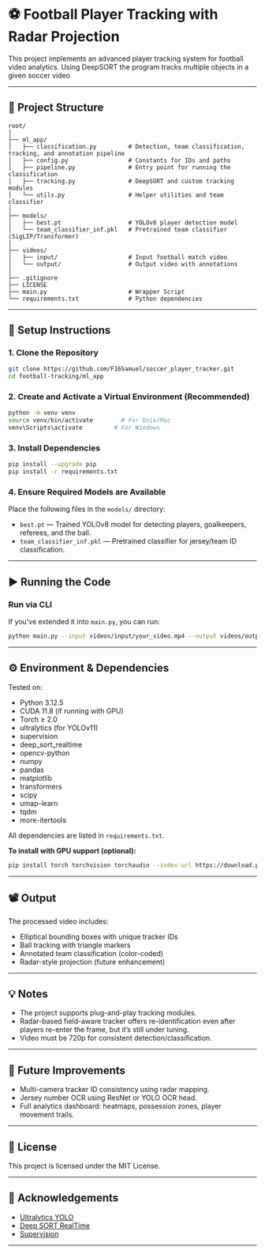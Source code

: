 
# ⚽ Football Player Tracking with Radar Projection

This project implements an advanced player tracking system for football video analytics. Using DeepSORT the program tracks multiple objects in a given soccer video

---

## 📁 Project Structure

```
root/
│
├── ml_app/
│   ├── classification.py         # Detection, team classification, tracking, and annotation pipeline
│   ├── config.py                 # Constants for IDs and paths
│   ├── pipeline.py               # Entry point for running the classification
│   ├── tracking.py               # DeepSORT and custom tracking modules
│   └── utils.py                  # Helper utilities and team classifier
│
├── models/
│   ├── best.pt                   # YOLOv8 player detection model
│   └── team_classifier_inf.pkl   # Pretrained team classifier (SigLIP/Transformer)
│
├── videos/
│   ├── input/                    # Input football match video
│   └── output/                   # Output video with annotations
│
├── .gitignore
├── LICENSE
├── main.py                       # Wrapper Script
└── requirements.txt              # Python dependencies
```

---

## 🔧 Setup Instructions

### 1. Clone the Repository

```bash
git clone https://github.com/F16Samuel/soccer_player_tracker.git
cd football-tracking/ml_app
```

### 2. Create and Activate a Virtual Environment (Recommended)

```bash
python -m venv venv
source venv/bin/activate        # For Unix/Mac
venv\Scripts\activate         # For Windows
```

### 3. Install Dependencies

```bash
pip install --upgrade pip
pip install -r requirements.txt
```

### 4. Ensure Required Models are Available

Place the following files in the `models/` directory:
- `best.pt` — Trained YOLOv8 model for detecting players, goalkeepers, referees, and the ball.
- `team_classifier_inf.pkl` — Pretrained classifier for jersey/team ID classification.

---

## ▶️ Running the Code

### Run via CLI

If you've extended it into `main.py`, you can run:

```bash
python main.py --input videos/input/your_video.mp4 --output videos/output/your_video_out.mp4
```

---

## ⚙️ Environment & Dependencies

Tested on:
- Python 3.12.5
- CUDA 11.8 (if running with GPU)
- Torch ≥ 2.0
- ultralytics (for YOLOv11)
- supervision
- deep_sort_realtime
- opencv-python
- numpy
- pandas
- matplotlib
- transformers
- scipy
- umap-learn
- tqdm
- more-itertools

All dependencies are listed in `requirements.txt`.

**To install with GPU support (optional):**
```bash
pip install torch torchvision torchaudio --index-url https://download.pytorch.org/whl/cu118
```

---

## 📽️ Output

The processed video includes:
- Elliptical bounding boxes with unique tracker IDs
- Ball tracking with triangle markers
- Annotated team classification (color-coded)
- Radar-style projection (future enhancement)

---

## 💡 Notes

- The project supports plug-and-play tracking modules.
- Radar-based field-aware tracker offers re-identification even after players re-enter the frame, but it’s still under tuning.
- Video must be 720p for consistent detection/classification.

---

## 📌 Future Improvements

- Multi-camera tracker ID consistency using radar mapping.
- Jersey number OCR using ResNet or YOLO OCR head.
- Full analytics dashboard: heatmaps, possession zones, player movement trails.

---

## 📜 License

This project is licensed under the MIT License.

---

## 🙌 Acknowledgements

- [Ultralytics YOLO](https://github.com/ultralytics/ultralytics)
- [Deep SORT RealTime](https://github.com/levan92/deep_sort_realtime)
- [Supervision](https://github.com/roboflow/supervision)

---
